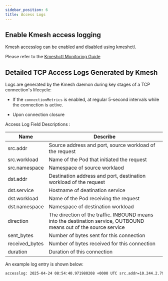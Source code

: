 ```yaml
---
sidebar_position: 6
title: Access Logs
---
```


## Enable Kmesh access logging

Kmesh accesslog can be enabled and disabled using kmeshctl.

Please refer to the [Kmeshctl Monitoring Guide](../developer-guide/Kmeshctl-usage/kmeshctl-monitoring.md)


## Detailed TCP Access Logs Generated by Kmesh

Logs are generated by the Kmesh daemon during key stages of a TCP connection's lifecycle:

- If the `connectionMetrics` is enabled, at regular 5-second intervals while the connection is active.

- Upon connection closure

Access Log Field Descriptions :

| Name           | Describe                                                                                                           |
| -------------- | ------------------------------------------------------------------------------------------------------------------ |
| src.addr       | Source address and port, source workload of the request                                                            |
| src.workload   | Name of the Pod that initiated the request                                                                         |
| src.namespace  | Namespace of source worklaod                                                                                       |
| dst.addr       | Destination address and port, destination workload of the request                                                  |
| dst.service    | Hostname of deatination service                                                                                    |
| dst.workload   | Name of the Pod receiving the request                                                                              |
| dst.namespace  | Namespace of destination workload                                                                                  |
| direction      | The direction of the traffic. INBOUND means into the destination service, OUTBOUND means out of the source service |
| sent_bytes     | Number of bytes sent for this connection                                                                           |
| received_bytes | Number of bytes received for this connection                                                                       |
| duration       | Duration of this connection                      

An example log entry is shown below:

```bash
accesslog: 2025-04-24 08:54:40.971980208 +0000 UTC src.addr=10.244.2.79:41978, src.workload=ws-client, src.namespace=default, dst.addr=10.244.2.78:8080, dst.service=ws-server-service.default.svc.cluster.local, dst.workload=ws-server, dst.namespace=default, start_time=2025-04-24 08:53:50.919245381 +0000 UTC, direction=OUTBOUND, state=BPF_TCP_ESTABLISHED, sent_bytes=3, received_bytes=227, packet_loss=0, retransmissions=0, srtt=40515us, min_rtt=34us, duration=50052.734827ms
```